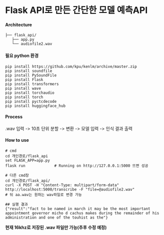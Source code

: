 # Flask API로 만든 간단한 모델 예측API
#### Architecture  
```
├── flask_api/
   ├── app.py
   └── audiofile2.wav
```
#### 필요 python 환경
```
pip install https://github.com/kpu/kenlm/archive/master.zip
pip install soundfile  
pip install PySoundFile  
pip install Flask  
pip install transformers  
pip install wave  
pip install torchaudio  
pip install torch  
pip install pyctcdecode
pip install huggingface_hub 
```
#### Process
.wav 입력 -> 10초 단위 분할 -> 변환 -> 모델 입력 -> 인식 결과 출력

#### How to use
```
# cmd
cd 개인경로/flask_api
set FLASK_APP=app.py
flask run             # Running on http://127.0.0.1:5000 뜨면 성공

# 다른 cmd창
cd 개인경로/flask_api/
curl -X POST -H "Content-Type: multipart/form-data" http://localhost:5000/transcribe -F "file=@audiofile2.wav"
# 뒤 aa.wav는 원하는 wav파일로 변경 가능

## 실행 결과
{"result":"fact to be named in march it may be the most important appointment governor micho d cachus makes during the remainder of his administration and one of the touhist as the"}
```
**현재 16khz로 저장된 .wav 파일만 가능(추후 수정 예정)** 

